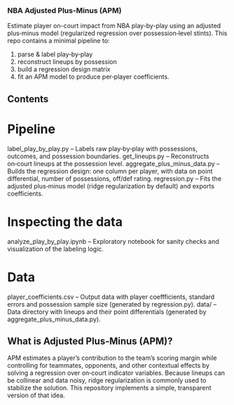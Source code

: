 ### NBA Adjusted Plus-Minus (APM)

Estimate player on-court impact from NBA play-by-play using an adjusted plus‑minus model (regularized regression over possession‑level stints).
This repo contains a minimal pipeline to:
1. parse & label play‑by‑play
2. reconstruct lineups by possession
3. build a regression design matrix
4. fit an APM model to produce per‑player coefficients.

## Contents

# Pipeline
label_play_by_play.py – Labels raw play‑by‑play with possessions, outcomes, and possession boundaries.
get_lineups.py – Reconstructs on‑court lineups at the possession level.
aggregate_plus_minus_data.py – Builds the regression design: one column per player, with data on point differential, number of possessions, off/def rating.
regression.py – Fits the adjusted plus‑minus model (ridge regularization by default) and exports coefficients.

# Inspecting the data
analyze_play_by_play.ipynb – Exploratory notebook for sanity checks and visualization of the labeling logic.

# Data
player_coefficients.csv – Output data with player coeffficients, standard errors and possession sample size (generated by regression.py).
data/ – Data directory with lineups and their point differentials (generated by aggregate_plus_minus_data.py).

## What is Adjusted Plus‑Minus (APM)?
APM estimates a player’s contribution to the team’s scoring margin while controlling for teammates, opponents, and other contextual effects by solving a regression over on‑court indicator variables. Because lineups can be collinear and data noisy, ridge regularization is commonly used to stabilize the solution. This repository implements a simple, transparent version of that idea.